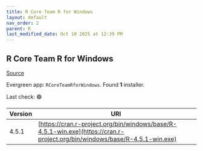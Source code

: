 ```yaml
---
title: R Core Team R for Windows
layout: default
nav_order: 2
parent: R
last_modified_date: Oct 10 2025 at 12:39 PM
---
```


## R Core Team R for Windows

[Source](https://cran.r-project.org/bin/windows/base/)

Evergreen app: `RCoreTeamRforWindows`. Found **1** installer.

Last check: 🟢

| Version | URI                                                                                                                        |
| ------- | -------------------------------------------------------------------------------------------------------------------------- |
| 4.5.1   | [https://cran.r-project.org/bin/windows/base/R-4.5.1-win.exe](https://cran.r-project.org/bin/windows/base/R-4.5.1-win.exe) |
